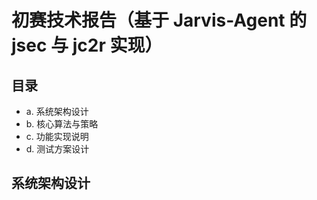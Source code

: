 # 初赛技术报告（基于 Jarvis-Agent 的 jsec 与 jc2r 实现）

## 目录
- a. 系统架构设计
- b. 核心算法与策略
- c. 功能实现说明
- d. 测试方案设计

## 系统架构设计

